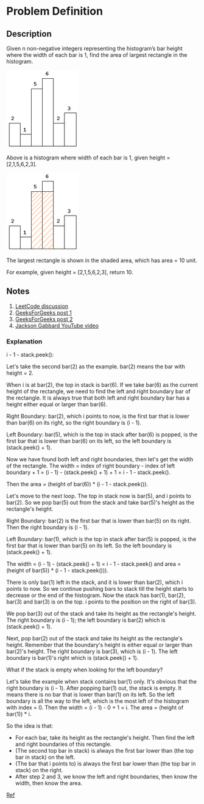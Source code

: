 # Problem Definition

## Description

Given n non-negative integers representing the histogram’s bar height where the width of each bar is 1, find the area of largest rectangle in the histogram.

![Largest Rectangle in Histogram: Example 1](1.png)

Above is a histogram where width of each bar is 1, given height = [2,1,5,6,2,3].

![Largest Rectangle in Histogram: Example 2](2.png)

The largest rectangle is shown in the shaded area, which has area = 10 unit.

For example, given height = [2,1,5,6,2,3], return 10.

## Notes

1. [LeetCode discussion](https://discuss.leetcode.com/topic/7599/o-n-stack-based-java-solution)
1. [GeeksForGeeks post 1](https://www.geeksforgeeks.org/largest-rectangular-area-in-a-histogram-set-1/)
1. [GeeksForGeeks post 2](https://www.geeksforgeeks.org/largest-rectangle-under-histogram/)
1. [Jackson Gabbard YouTube video](https://www.youtube.com/watch?v=VNbkzsnllsU)

### Explanation

i - 1 - stack.peek():

Let's take the second bar(2) as the example. bar(2) means the bar with height = 2.

When i is at bar(2), the top in stack is bar(6). If we take bar(6) as the current height of the rectangle, we need to find the left and right boundary bar of the rectangle. It is always true that both left and right boundary bar has a height either equal or larger than bar(6).

Right Boundary: bar(2), which i points to now, is the first bar that is lower than bar(6) on its right, so the right boundary is (i - 1).

Left Boundary: bar(5), which is the top in stack after bar(6) is popped, is the first bar that is lower than bar(6) on its left, so the left boundary is (stack.peek() + 1).

Now we have found both left and right boundaries, then let's get the width of the rectangle. The width = index of right boundary - index of left boundary + 1 = (i - 1) - (stack.peek() + 1) + 1 = i - 1 - stack.peek().

Then the area = (height of bar(6)) * (i - 1 - stack.peek()).

Let's move to the next loop. The top in stack now is bar(5), and i points to bar(2). So we pop bar(5) out from the stack and take bar(5)'s height as the rectangle's height.

Right Boundary: bar(2) is the first bar that is lower than bar(5) on its right. Then the right boundary is (i - 1).

Left Boundary: bar(1), which is the top in stack after bar(5) is popped, is the first bar that is lower than bar(5) on its left. So the left boundary is (stack.peek() + 1).

The width = (i - 1) - (stack.peek() + 1) = i - 1 - stack.peek() and area = (height of bar(5)) * (i - 1 - stack.peek())).

There is only bar(1) left in the stack, and it is lower than bar(2), which i points to now. So we continue pushing bars to stack till the height starts to decrease or the end of the histogram. Now the stack has bar(1), bar(2), bar(3) and bar(3) is on the top. i points to the position on the right of bar(3).

We pop bar(3) out of the stack and take its height as the rectangle's height. The right boundary is (i - 1); the left boundary is bar(2) which is (stack.peek() + 1).

Next, pop bar(2) out of the stack and take its height as the rectangle's height. Remember that the boundary's height is either equal or larger than bar(2)'s height. The right boundary is bar(3), which is (i - 1). The left boundary is bar(1)'s right which is (stack.peek() + 1).

What if the stack is empty when looking for the left boundary?

Let's take the example when stack contains bar(1) only. It's obvious that the right boundary is (i - 1). After popping bar(1) out, the stack is empty. It means there is no bar that is lower than bar(1) on its left. So the left boundary is all the way to the left, which is the most left of the histogram with index = 0. Then the width = (i - 1) - 0 + 1 = i. The area = (height of bar(1)) * i.

So the idea is that:

* For each bar, take its height as the rectangle's height. Then find the left and right boundaries of this rectangle.
* (The second top bar in stack) is always the first bar lower than (the top bar in stack) on the left.
* (The bar that i points to) is always the first bar lower than (the top bar in stack) on the right.
* After step 2 and 3, we know the left and right boundaries, then know the width, then know the area.

[Ref](https://discuss.leetcode.com/post/223558)